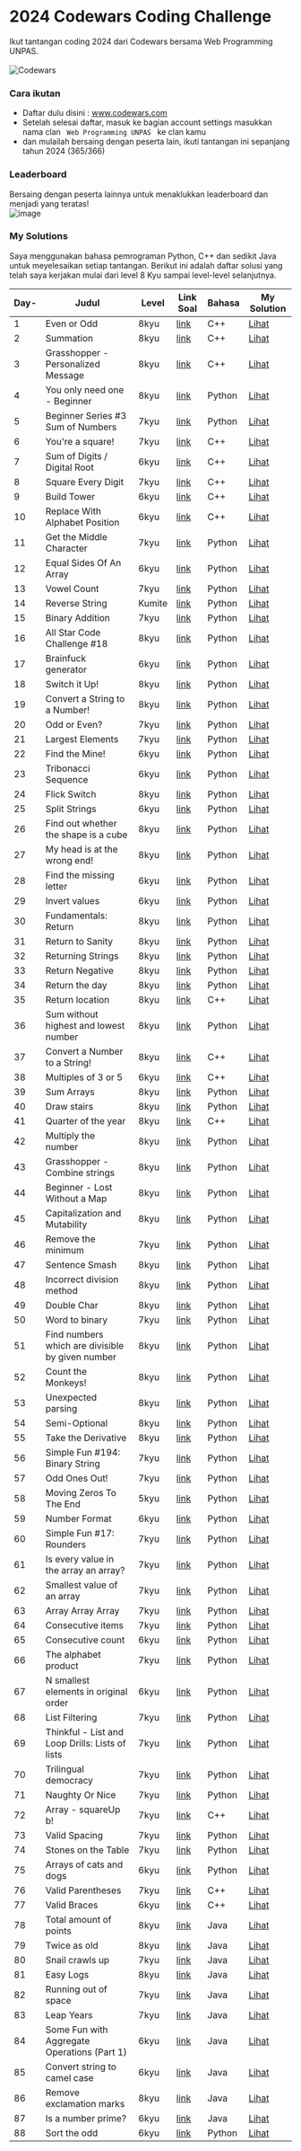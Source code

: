# 2024 Codewars Coding Challenge
Ikut tantangan coding 2024 dari Codewars bersama Web Programming UNPAS. <br> <br>
![Codewars](https://github.r2v.ch/codewars?user=iambeno&stroke=%23BB432C)

### Cara ikutan
- Daftar dulu disini : <a href="https://www.codewars.com/">www.codewars.com</a>
- Setelah selesai daftar, masuk ke bagian account settings masukkan nama clan <code> Web Programming UNPAS </code> ke clan kamu
- dan mulailah bersaing dengan peserta lain, ikuti tantangan ini sepanjang tahun 2024 (365/366)

### Leaderboard 
Bersaing dengan peserta lainnya untuk menaklukkan leaderboard dan menjadi yang teratas!<br>
![image](https://github.com/iambeno/2024-Codewars-Coding-Challenge/assets/132084722/be09838b-b57d-426e-81a9-c6806ce42318)

### My Solutions
Saya menggunakan bahasa pemrograman Python, C++ dan sedikit Java untuk meyelesaikan setiap tantangan. Berikut ini adalah daftar solusi yang telah saya kerjakan mulai dari level 8 Kyu sampai level-level selanjutnya.

|  **Day-**  |   **Judul** | **Level**  |    **Link Soal**   |  **Bahasa**  |   **My Solution**   |
|------------|---------|------------|-------------|-----------------|-------------------|
| 1          | Even or Odd              | 8kyu       | <a href="https://www.codewars.com/kata/53da3dbb4a5168369a0000fe/train/cpp">link</a> | C++ | <a href="https://github.com/iambeno1/2024-Codewars-Coding-Challenge/blob/main/My%20Solutions/001_EvenOrOdd.cpp">Lihat</a>
| 2 | Summation | 8kyu | <a href="https://www.codewars.com/kata/55d24f55d7dd296eb9000030/train/cpp">link</a> | C++ | <a href="https://github.com/iambeno1/2024-Codewars-Coding-Challenge/blob/main/My%20Solutions/002_Summation.cpp">Lihat</a>
| 3 | Grasshopper - Personalized Message | 8kyu | <a href="https://www.codewars.com/kata/5772da22b89313a4d50012f7/train/cpp">link</a> | C++ | <a href="https://github.com/iambeno1/2024-Codewars-Coding-Challenge/blob/main/My%20Solutions/003_Personalized%20Message.cpp">Lihat</a>
| 4 | You only need one - Beginner| 8kyu | <a href="https://www.codewars.com/kata/57cc975ed542d3148f00015b/train/python">link</a> | Python | <a href="https://github.com/iambeno1/2024-Codewars-Coding-Challenge/blob/main/My%20Solutions/004_You%20only%20need%20one.py">Lihat</a>
| 5 | Beginner Series #3 Sum of Numbers | 7kyu | <a href="https://www.codewars.com/kata/55f2b110f61eb01779000053/train/python">link</a> | Python | <a href="https://github.com/iambeno1/2024-Codewars-Coding-Challenge/blob/main/My%20Solutions/005_Sum%20of%20Numbers.py">Lihat</a>
| 6 | You're a square! | 7kyu | <a href="https://www.codewars.com/kata/54c27a33fb7da0db0100040e/train/cpp">link</a> | C++ | <a href="https://github.com/iambeno1/2024-Codewars-Coding-Challenge/blob/main/My%20Solutions/006_Square.cpp">Lihat</a>
| 7 | Sum of Digits / Digital Root | 6kyu | <a href="https://www.codewars.com/kata/541c8630095125aba6000c00/train/cpp">link</a> | C++ | <a href="https://github.com/iambeno1/2024-Codewars-Coding-Challenge/blob/main/My%20Solutions/007_Digital%20Root.cpp">Lihat</a>
| 8 | Square Every Digit | 7kyu | <a href="https://www.codewars.com/kata/546e2562b03326a88e000020/train/cpp">link</a> | C++ | <a href="https://github.com/iambeno1/2024-Codewars-Coding-Challenge/blob/main/My%20Solutions/008_Square%20Every%20Digit.cpp">Lihat</a>
| 9 | Build Tower | 6kyu | <a href="https://www.codewars.com/kata/576757b1df89ecf5bd00073b/train/cpp">link</a> | C++ | <a href="https://github.com/iambeno1/2024-Codewars-Coding-Challenge/blob/main/My%20Solutions/009_Build%20Tower.cpp">Lihat</a>
| 10 | Replace With Alphabet Position | 6kyu | <a href="https://www.codewars.com/kata/546f922b54af40e1e90001da/train/cpp">link</a> | C++ | <a href="https://github.com/iambeno1/2024-Codewars-Coding-Challenge/blob/main/My%20Solutions/010_Replace%20Alphabet%20Position.cpp">Lihat</a>
| 11 | Get the Middle Character | 7kyu | <a href="https://www.codewars.com/kata/56747fd5cb988479af000028/train/python">link</a> | Python | <a href="https://github.com/iambeno1/2024-Codewars-Coding-Challenge/blob/main/My%20Solutions/011_Get%20the%20Middle%20Character.py">Lihat</a>
| 12 | Equal Sides Of An Array | 6kyu | <a href="https://www.codewars.com/kata/5679aa472b8f57fb8c000047/train/python">link</a> | Python | <a href="https://github.com/iambeno1/2024-Codewars-Coding-Challenge/blob/main/My%20Solutions/012_Equal%20Sides%20Of%20An%20Array.py">Lihat</a>
| 13 | Vowel Count | 7kyu | <a href="https://www.codewars.com/kata/54ff3102c1bad923760001f3/train/python">link</a> | Python | <a href="https://github.com/iambeno1/2024-Codewars-Coding-Challenge/blob/main/My%20Solutions/013_Vowel%20Count.py">Lihat</a>
| 14 | Reverse String | Kumite | <a href="https://www.codewars.com/kumite/65c37d573817126686ff7bd9?sel=65c37d573817126686ff7bd9">link</a> | Python | <a href="https://github.com/iambeno1/2024-Codewars-Coding-Challenge/blob/main/My%20Solutions/014_Reverse%20String.py">Lihat</a>
| 15 | Binary Addition | 7kyu | <a href="https://www.codewars.com/kata/551f37452ff852b7bd000139/train/python">link</a> | Python | <a href="https://github.com/iambeno1/2024-Codewars-Coding-Challenge/blob/main/My%20Solutions/015_Binary%20Addition.py">Lihat</a>
| 16 | All Star Code Challenge #18 | 8kyu | <a href="https://www.codewars.com/kata/5865918c6b569962950002a1/train/python">link</a> | Python | <a href="https://github.com/iambeno1/2024-Codewars-Coding-Challenge/blob/main/My%20Solutions/016_All%20Star%20Code%20Challenge%20%2318.py">Lihat</a>
| 17 | Brainfuck generator | 6kyu | <a href="https://www.codewars.com/kata/579e646353ba33cce2000093/train/python">link</a> | Python | <a href="https://github.com/iambeno1/2024-Codewars-Coding-Challenge/blob/main/My%20Solutions/017_Brainfuck%20generator.py">Lihat</a>
| 18 | Switch it Up! | 8kyu | <a href="https://www.codewars.com/kata/5808dcb8f0ed42ae34000031/train/python">link</a> | Python | <a href="https://github.com/iambeno1/2024-Codewars-Coding-Challenge/blob/main/My%20Solutions/018_Switch%20it%20Up!.py">Lihat</a>
| 19 | Convert a String to a Number! | 8kyu | <a href="https://www.codewars.com/kata/544675c6f971f7399a000e79/train/python">link</a> | Python | <a href="https://github.com/iambeno1/2024-Codewars-Coding-Challenge/blob/main/My%20Solutions/019_Convert%20a%20String%20to%20a%20Number!.py">Lihat</a>
| 20 | Odd or Even? | 7kyu | <a href="https://www.codewars.com/kata/5949481f86420f59480000e7/train/python">link</a> | Python | <a href="https://github.com/iambeno1/2024-Codewars-Coding-Challenge/blob/main/My%20Solutions/020_Even%20or%20Odd%20in%20Array.py">Lihat</a>
| 21 | Largest Elements | 7kyu | <a href="https://www.codewars.com/kata/53d32bea2f2a21f666000256/train/python">link</a> | Python | <a href="https://github.com/iambeno1/2024-Codewars-Coding-Challenge/blob/main/My%20Solutions/021_Largest%20Element.py">Lihat</a>
| 22 | Find the Mine! | 6kyu | <a href="https://www.codewars.com/kata/528d9adf0e03778b9e00067e/train/python">link</a> | Python | <a href="https://github.com/iambeno1/2024-Codewars-Coding-Challenge/blob/main/My%20Solutions/022_Find%20the%20Mine!.py">Lihat</a>
| 23 | Tribonacci Sequence | 6kyu | <a href="https://www.codewars.com/kata/556deca17c58da83c00002db/train/python">link</a> | Python | <a href="https://github.com/iambeno1/2024-Codewars-Coding-Challenge/blob/main/My%20Solutions/023_Tribonacci%20Sequence.py">Lihat</a>
| 24 | Flick Switch | 8kyu | <a href="https://www.codewars.com/kata/64fbfe2618692c2018ebbddb/train/python">link</a> | Python | <a href="https://github.com/iambeno1/2024-Codewars-Coding-Challenge/blob/main/My%20Solutions/024_Flick%20Switch.py">Lihat</a>
| 25 | Split Strings | 6kyu | <a href="https://www.codewars.com/kata/515de9ae9dcfc28eb6000001/train/python">link</a> | Python | <a href="https://github.com/iambeno1/2024-Codewars-Coding-Challenge/blob/main/My%20Solutions/025_Split%20Strings.py">Lihat</a>
| 26 | Find out whether the shape is a cube | 8kyu | <a href="https://www.codewars.com/kata/58d248c7012397a81800005c/train/python">link</a> | Python | <a href="https://github.com/iambeno1/2024-Codewars-Coding-Challenge/blob/main/My%20Solutions/026_Find%20out%20whether%20the%20shape%20is%20a%20cube.py">Lihat</a>
| 27 | My head is at the wrong end! | 8kyu | <a href="https://www.codewars.com/kata/56f699cd9400f5b7d8000b55/train/python">link</a> | Python | <a href="https://github.com/iambeno1/2024-Codewars-Coding-Challenge/blob/main/My%20Solutions/027_%20My%20head%20is%20at%20the%20wrong%20end!.py">Lihat</a>
| 28 | Find the missing letter | 6kyu | <a href="https://www.codewars.com/kata/5839edaa6754d6fec10000a2/train/python">link</a> | Python | <a href="https://github.com/iambeno1/2024-Codewars-Coding-Challenge/blob/main/My%20Solutions/028_Find%20the%20missing%20letter.py">Lihat</a>
| 29 | Invert values | 6kyu | <a href="https://www.codewars.com/kata/5899dc03bc95b1bf1b0000ad/train/python">link</a> | Python | <a href="https://github.com/iambeno1/2024-Codewars-Coding-Challenge/blob/main/My%20Solutions/029_Invert%20values.py">Lihat</a>
| 30 | Fundamentals: Return | 8kyu | <a href="https://www.codewars.com/kata/55a5befdf16499bffb00007b/train/python">link</a> | Python | <a href="https://github.com/iambeno1/2024-Codewars-Coding-Challenge/blob/main/My%20Solutions/030_Fundamentals%20Return.py">Lihat</a>
| 31 | Return to Sanity | 8kyu | <a href="https://www.codewars.com/kata/514a7ac1a33775cbb500001e/train/python">link</a> | Python | <a href="https://github.com/iambeno1/2024-Codewars-Coding-Challenge/blob/main/My%20Solutions/031_Return%20to%20Sanity.py">Lihat</a>
| 32 | Returning Strings | 8kyu | <a href="https://www.codewars.com/kata/55a70521798b14d4750000a4/train/python">link</a> | Python | <a href="https://github.com/iambeno1/2024-Codewars-Coding-Challenge/blob/main/My%20Solutions/032_Returning%20Strings.py">Lihat</a>
| 33 | Return Negative | 8kyu | <a href="https://www.codewars.com/kata/55685cd7ad70877c23000102/train/python">link</a> | Python | <a href="https://github.com/iambeno1/2024-Codewars-Coding-Challenge/blob/main/My%20Solutions/033_Return%20Negative.py">Lihat</a>
| 34 | Return the day | 8kyu | <a href="https://www.codewars.com/kata/59dd3ccdded72fc78b000b25/train/python">link</a> | Python | <a href="https://github.com/iambeno1/2024-Codewars-Coding-Challenge/blob/main/My%20Solutions/034_Return%20the%20day.py">Lihat</a>
| 35 | Return location | 8kyu | <a href="https://www.codewars.com/kata/57f037927b45ef77b3000260/train/cpp">link</a> | C++ | <a href="https://github.com/iambeno1/2024-Codewars-Coding-Challenge/blob/main/My%20Solutions/035_Return_Location.cpp">Lihat</a>
| 36 | Sum without highest and lowest number | 8kyu | <a href="https://www.codewars.com/kata/576b93db1129fcf2200001e6/train/python">link</a> | Python | <a href="https://github.com/iambeno1/2024-Codewars-Coding-Challenge/blob/main/My%20Solutions/036_Sum%20without%20highest%20and%20lowest%20number.py">Lihat</a>
| 37 | Convert a Number to a String! | 8kyu | <a href="https://www.codewars.com/kata/5265326f5fda8eb1160004c8/train/cpp">link</a> | C++ | <a href="https://github.com/iambeno1/2024-Codewars-Coding-Challenge/blob/main/My%20Solutions/037_Convert_a_Number_to_a_String.cpp">Lihat</a>
| 38 | Multiples of 3 or 5 | 6kyu | <a href="https://www.codewars.com/kata/514b92a657cdc65150000006/train/cpp">link</a> | C++ | <a href="https://github.com/iambeno1/2024-Codewars-Coding-Challenge/blob/main/My%20Solutions/038_Multiples_of_3_or_5.cpp">Lihat</a>
| 39 | Sum Arrays | 8kyu | <a href="https://www.codewars.com/kata/53dc54212259ed3d4f00071c/train/python">link</a> | Python | <a href="https://github.com/iambeno1/2024-Codewars-Coding-Challenge/blob/main/My%20Solutions/039_Sum%20Arrays.py">Lihat</a>
| 40 | Draw stairs | 8kyu | <a href="https://www.codewars.com/kata/5b4e779c578c6a898e0005c5/train/python">link</a> | Python | <a href="https://github.com/iambeno1/2024-Codewars-Coding-Challenge/blob/main/My%20Solutions/040_Draw%20stairs.py">Lihat</a>
| 41 | Quarter of the year | 8kyu | <a href="https://www.codewars.com/kata/5ce9c1000bab0b001134f5af/train/cpp">link</a> | C++ | <a href="https://github.com/iambeno1/2024-Codewars-Coding-Challenge/blob/main/My%20Solutions/041_Quarter_of_the_year.cpp">Lihat</a>
| 42 | Multiply the number | 8kyu | <a href="https://www.codewars.com/kata/5708f682c69b48047b000e07/train/python">link</a> | Python | <a href="https://github.com/iambeno1/2024-Codewars-Coding-Challenge/blob/main/My%20Solutions/042_Multiply%20the%20number.py">Lihat</a>
| 43 | Grasshopper - Combine strings | 8kyu | <a href="https://www.codewars.com/kata/55f73f66d160f1f1db000059/train/python">link</a> | Python | <a href="https://github.com/iambeno1/2024-Codewars-Coding-Challenge/blob/main/My%20Solutions/043_%20Grasshopper%20-%20Combine%20strings.py">Lihat</a>
| 44 | Beginner - Lost Without a Map | 8kyu | <a href="https://www.codewars.com/kata/57f781872e3d8ca2a000007e/train/python">link</a> | Python | <a href="https://github.com/iambeno1/2024-Codewars-Coding-Challenge/blob/main/My%20Solutions/044_Beginner%20-%20Lost%20Without%20a%20Map.py">Lihat</a>
| 45 | Capitalization and Mutability | 8kyu | <a href="https://www.codewars.com/kata/595970246c9b8fa0a8000086/train/python">link</a> | Python | <a href="https://github.com/iambeno1/2024-Codewars-Coding-Challenge/blob/main/My%20Solutions/045_Capitalization%20and%20Mutability.py">Lihat</a>
| 46 | Remove the minimum | 7kyu | <a href="https://www.codewars.com/kata/563cf89eb4747c5fb100001b/train/python">link</a> | Python | <a href="https://github.com/iambeno1/2024-Codewars-Coding-Challenge/blob/main/My%20Solutions/046_Remove%20the%20minimum.py">Lihat</a>
| 47 | Sentence Smash | 8kyu | <a href="https://www.codewars.com/kata/53dc23c68a0c93699800041d/train/python">link</a> | Python | <a href="https://github.com/iambeno1/2024-Codewars-Coding-Challenge/blob/main/My%20Solutions/047_Sentence%20Smash.py">Lihat</a>
| 48 | Incorrect division method | 8kyu | <a href="https://www.codewars.com/kata/54d1c59aba326343c80000e7/train/python">link</a> | Python | <a href="https://github.com/iambeno1/2024-Codewars-Coding-Challenge/blob/main/My%20Solutions/048_Incorrect%20division%20method.py">Lihat</a>
| 49 | Double Char | 8kyu | <a href="https://www.codewars.com/kata/56b1f01c247c01db92000076/train/python">link</a> | Python | <a href="https://github.com/iambeno1/2024-Codewars-Coding-Challenge/blob/main/My%20Solutions/049_Double%20Char.py">Lihat</a>
| 50 | Word to binary | 7kyu | <a href="https://www.codewars.com/kata/59859f435f5d18ede7000050/train/python">link</a> | Python | <a href="https://github.com/iambeno1/2024-Codewars-Coding-Challenge/blob/main/My%20Solutions/050_Word%20to%20binary.py">Lihat</a>
| 51 | Find numbers which are divisible by given number | 8kyu | <a href="https://www.codewars.com/kata/55edaba99da3a9c84000003b/train/python">link</a> | Python | <a href="https://github.com/iambeno1/2024-Codewars-Coding-Challenge/blob/main/My%20Solutions/051_Find%20Number%20by%20Given%20Number.py">Lihat</a>
| 52 | Count the Monkeys! | 8kyu | <a href="https://www.codewars.com/kata/56f69d9f9400f508fb000ba7/train/python">link</a> | Python | <a href="https://github.com/iambeno1/2024-Codewars-Coding-Challenge/blob/main/My%20Solutions/052_Count%20the%20Monkeys!.py">Lihat</a>
| 53 | Unexpected parsing | 8kyu | <a href="https://www.codewars.com/kata/54fdaa4a50f167b5c000005f/train/python">link</a> | Python | <a href="https://github.com/iambeno1/2024-Codewars-Coding-Challenge/blob/main/My%20Solutions/053_Unexpected%20parsing.py">Lihat</a>
| 54 | Semi-Optional | 8kyu | <a href="https://www.codewars.com/kata/521cd52e790405a74800032c/train/python">link</a> | Python | <a href="https://github.com/iambeno1/2024-Codewars-Coding-Challenge/blob/main/My%20Solutions/054_Semi-Optional.py">Lihat</a>
| 55 | Take the Derivative | 8kyu | <a href="https://www.codewars.com/kata/5963c18ecb97be020b0000a2/train/python">link</a> | Python | <a href="https://github.com/iambeno1/2024-Codewars-Coding-Challenge/blob/main/My%20Solutions/055_Take%20the%20Derivative.py">Lihat</a>
| 56 | Simple Fun #194: Binary String | 7kyu | <a href="https://www.codewars.com/kata/58c218efd8d3cad11c0000ef/train/python">link</a> | Python | <a href="https://github.com/iambeno1/2024-Codewars-Coding-Challenge/blob/main/My%20Solutions/056_Binary%20String.py">Lihat</a>
| 57 | Odd Ones Out! | 7kyu | <a href="https://www.codewars.com/kata/5d376cdc9bcee7001fcb84c0/train/python">link</a> | Python | <a href="https://github.com/iambeno1/2024-Codewars-Coding-Challenge/blob/main/My%20Solutions/057_Odd%20Ones%20Out!.py">Lihat</a>
| 58 | Moving Zeros To The End | 5kyu | <a href="https://www.codewars.com/kata/52597aa56021e91c93000cb0/train/python">link</a> | Python | <a href="https://github.com/iambeno1/2024-Codewars-Coding-Challenge/blob/main/My%20Solutions/058_Moving%20Zeros%20To%20The%20End.py">Lihat</a>
| 59 | Number Format | 6kyu | <a href="https://www.codewars.com/kata/565c4e1303a0a006d7000127/train/python">link</a> | Python | <a href="https://github.com/iambeno1/2024-Codewars-Coding-Challenge/blob/main/My%20Solutions/059_Number%20Format.py">Lihat</a>
| 60 | Simple Fun #17: Rounders | 7kyu | <a href="https://www.codewars.com/kata/58846d50f54f021d90000012/train/python">link</a> | Python | <a href="https://github.com/iambeno1/2024-Codewars-Coding-Challenge/blob/main/My%20Solutions/060_Rounders.py">Lihat</a>
| 61 | Is every value in the array an array? | 7kyu | <a href="https://www.codewars.com/kata/582c81d982a0a65424000201/train/python">link</a> | Python | <a href="https://github.com/iambeno1/2024-Codewars-Coding-Challenge/blob/main/My%20Solutions/061_Is%20every%20value%20in%20the%20array%20an%20array.py">Lihat</a>
| 62 | Smallest value of an array | 7kyu | <a href="https://www.codewars.com/kata/544a54fd18b8e06d240005c0/train/python">link</a> | Python | <a href="https://github.com/iambeno1/2024-Codewars-Coding-Challenge/blob/main/My%20Solutions/062_Smallest%20value%20of%20an%20array.py">Lihat</a>
| 63 | Array Array Array | 7kyu | <a href="https://www.codewars.com/kata/57eb936de1051801d500008a/train/python">link</a> | Python | <a href="https://github.com/iambeno1/2024-Codewars-Coding-Challenge/blob/main/My%20Solutions/063_Aray%20aray%20aray.py">Lihat</a>
| 64 | Consecutive items | 7kyu | <a href="https://www.codewars.com/kata/5f6d533e1475f30001e47514/train/python">link</a> | Python | <a href="https://github.com/iambeno1/2024-Codewars-Coding-Challenge/blob/main/My%20Solutions/064_Consecutive%20items.py">Lihat</a>
| 65 | Consecutive count | 6kyu | <a href="https://www.codewars.com/kata/59c3e819d751df54e9000098/train/python">link</a> | Python | <a href="https://github.com/iambeno1/2024-Codewars-Coding-Challenge/blob/main/My%20Solutions/065_Consecutive%20count.py">Lihat</a>
| 66 | The alphabet product | 7kyu | <a href="https://www.codewars.com/kata/63b06ea0c9e1ce000f1e2407/train/python">link</a> | Python | <a href="https://github.com/iambeno1/2024-Codewars-Coding-Challenge/blob/main/My%20Solutions/066_The%20alphabet%20product.py">Lihat</a>
| 67 | N smallest elements in original order | 6kyu | <a href="https://www.codewars.com/kata/5aec1ed7de4c7f3517000079/train/python">link</a> | Python | <a href="https://github.com/iambeno1/2024-Codewars-Coding-Challenge/blob/main/My%20Solutions/067_N%20smallest%20elements%20in%20original%20order.py">Lihat</a>
| 68 | List Filtering | 7kyu | <a href="https://www.codewars.com/kata/53dbd5315a3c69eed20002dd/train/python">link</a> | Python | <a href="https://github.com/iambeno1/2024-Codewars-Coding-Challenge/blob/main/My%20Solutions/068_List%20Filtering.py">Lihat</a>
| 69 | Thinkful - List and Loop Drills: Lists of lists | 7kyu | <a href="https://www.codewars.com/kata/586e1d458cb711f0a800033b/train/python">link</a> | Python | <a href="https://github.com/iambeno1/2024-Codewars-Coding-Challenge/blob/main/My%20Solutions/069_Thinkful%20-%20List%20and%20Loop%20Drills%20Lists%20of%20lists.py">Lihat</a>
| 70 | Trilingual democracy | 7kyu | <a href="https://www.codewars.com/kata/62f17be8356b63006a9899dc/train/python">link</a> | Python | <a href="https://github.com/iambeno1/2024-Codewars-Coding-Challenge/blob/main/My%20Solutions/070_Trilingual%20democracy.py">Lihat</a>
| 71 | Naughty Or Nice | 7kyu | <a href="https://www.codewars.com/kata/5662b14e0a1fb8320a00005c/train/python">link</a> | Python | <a href="https://github.com/iambeno1/2024-Codewars-Coding-Challenge/blob/main/My%20Solutions/071_Naughty%20or%20Nice.py">Lihat</a>
| 72 | Array - squareUp b! | 7kyu | <a href="https://www.codewars.com/kata/5a8bcd980025e99381000099/train/cpp">link</a> | C++ | <a href="https://github.com/iambeno1/2024-Codewars-Coding-Challenge/blob/working/My%20Solutions/072_Array-squareUp_b.cpp">Lihat</a>
| 73 | Valid Spacing | 7kyu | <a href="https://www.codewars.com/kata/5f77d62851f6bc0033616bd8/train/python">link</a> | Python | <a href="https://github.com/iambeno1/2024-Codewars-Coding-Challenge/blob/working/My%20Solutions/073_Valid%20Spacing.py">Lihat</a>
| 74 | Stones on the Table | 7kyu | <a href="https://www.codewars.com/kata/5f70e4cce10f9e0001c8995a/train/python">link</a> | Python | <a href="https://github.com/iambeno1/2024-Codewars-Coding-Challenge/blob/working/My%20Solutions/074_Stones%20on%20the%20Table.py">Lihat</a>
| 75 | Arrays of cats and dogs | 6kyu | <a href="https://www.codewars.com/kata/5a5f48f2880385daac00006c/train/python">link</a> | Python | <a href="https://github.com/iambeno1/2024-Codewars-Coding-Challenge/blob/working/My%20Solutions/075_Arrays%20of%20cats%20and%20dogs.py">Lihat</a>
| 76 | Valid Parentheses | 7kyu | <a href="https://www.codewars.com/kata/6411b91a5e71b915d237332d/train/cpp">link</a> | C++ | <a href="https://github.com/iambeno1/2024-Codewars-Coding-Challenge/blob/working/My%20Solutions/076_Valid_Parentheses.cpp">Lihat</a>
| 77 | Valid Braces | 6kyu | <a href="https://www.codewars.com/kata/5277c8a221e209d3f6000b56/train/cpp">link</a> | C++ | <a href="https://github.com/iambeno1/2024-Codewars-Coding-Challenge/blob/working/My%20Solutions/077_Valid_Braces.cpp">Lihat</a>
| 78 | Total amount of points | 8kyu | <a href="https://www.codewars.com/kata/5bb904724c47249b10000131/train/java">link</a> | Java | <a href="https://github.com/iambeno1/2024-Codewars-Coding-Challenge/blob/working/My%20Solutions/078_Total%20Amount%20of%20Points/TotalPoints/src/TotalPoints.java">Lihat</a>
| 79 | Twice as old | 8kyu | <a href="https://www.codewars.com/kata/5b853229cfde412a470000d0/train/java">link</a> | Java | <a href="https://github.com/iambeno1/2024-Codewars-Coding-Challenge/blob/working/My%20Solutions/079_Twice%20as%20old/src/TwiceAsOld.java">Lihat</a>
| 80 | Snail crawls up | 7kyu | <a href="https://www.codewars.com/kata/5b93fecd8463745630001d05/train/java">link</a> | Java | <a href="https://github.com/iambeno1/2024-Codewars-Coding-Challenge/blob/main/My%20Solutions/080_Snail%20crawls%20up/src/Kata.java">Lihat</a>
| 81 | Easy Logs | 8kyu | <a href="https://www.codewars.com/kata/5b68c7029756802aa2000176/train/java">link</a> | Java | <a href="https://github.com/iambeno1/2024-Codewars-Coding-Challenge/blob/working/My%20Solutions/081_easy%20logs/src/EasyLogs.java">Lihat</a>
| 82 | Running out of space | 7kyu | <a href="https://www.codewars.com/kata/56576f82ab83ee8268000059/train/java">link</a> | Java | <a href="https://github.com/iambeno1/2024-Codewars-Coding-Challenge/tree/working/My%20Solutions/082_%20Running%20out%20of%20space">Lihat</a>
| 83 | Leap Years | 7kyu | <a href="https://www.codewars.com/kata/526c7363236867513f0005ca/train/java">link</a> | Java | <a href="https://github.com/iambeno1/2024-Codewars-Coding-Challenge/tree/working/My%20Solutions/083_Leap%20Years">Lihat</a>
| 84 | Some Fun with Aggregate Operations (Part 1) | 6kyu | <a href="https://www.codewars.com/kata/595fa01cde9d341e8c000045/train/java">link</a> | Java | <a href="https://github.com/iambeno1/2024-Codewars-Coding-Challenge/tree/working/My%20Solutions/084_Some%20Fun%20with%20Aggregate%20Operations%20(Part%201)">Lihat</a>
| 85 | Convert string to camel case | 6kyu | <a href="https://www.codewars.com/kata/517abf86da9663f1d2000003/train/java">link</a> | Java | <a href="https://github.com/iambeno1/2024-Codewars-Coding-Challenge/tree/working/My%20Solutions/085_Convert%20String%20to%20Camel%20Case">Lihat</a>
| 86 | Remove exclamation marks | 8kyu | <a href="https://www.codewars.com/kata/57a0885cbb9944e24c00008e/train/java">link</a> | Java | <a href="https://github.com/iambeno1/2024-Codewars-Coding-Challenge/tree/working/My%20Solutions/086_Remove%20exclamation%20marks">Lihat</a>
| 87 | Is a number prime? | 6kyu | <a href="https://www.codewars.com/kata/5262119038c0985a5b00029f/train/java">link</a> | Java | <a href="https://github.com/iambeno1/2024-Codewars-Coding-Challenge/blob/working/My%20Solutions/087_Is%20The%20Number%20Prime/src/Prime.java">Lihat</a>
| 88 | Sort the odd | 6kyu | <a href="https://www.codewars.com/kata/578aa45ee9fd15ff4600090d/train/python">link</a> | Python | <a href="https://github.com/iambeno1/2024-Codewars-Coding-Challenge/blob/working/My%20Solutions/088_Sort%20the%20odd.py">Lihat</a>
